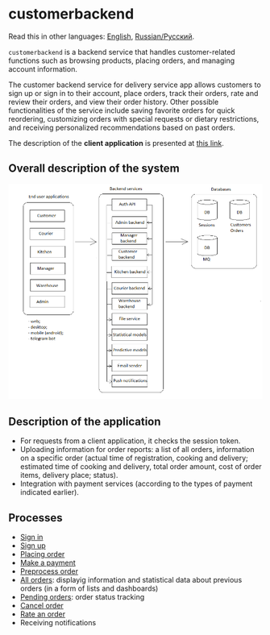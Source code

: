 # customerbackend

Read this in other languages: [English](customerbackend.md), [Russian/Русский](customerbackend.ru.md). 

`customerbackend` is a backend service that handles customer-related functions such as browsing products, placing orders, and managing account information.

The customer backend service for delivery service app allows customers to sign up or sign in to their account, place orders, track their orders, rate and review their orders, and view their order history. 
Other possible functionalities of the service include saving favorite orders for quick reordering, customizing orders with special requests or dietary restrictions, and receiving personalized recommendations based on past orders.

The description of the **client application** is presented at [this link](../frontend/customerclient.md).

## Overall description of the system

![system_overall](../img/system_overall.png)

## Description of the application

- For requests from a client application, it checks the session token.
- Uploading information for order reports: a list of all orders, information on a specific order (actual time of registration, cooking and delivery; estimated time of cooking and delivery, total order amount, cost of order items, delivery place; status).
- Integration with payment services (according to the types of payment indicated earlier).
<!-- 
- Listens to the message queue, which writes messages about changes in users and tokens stored by the [authentication API](authbackend.md) module.
- Writes information about changes in users and tokens to the message queue (the queue listens to the [authentication API](authbackend.md) module). 
-->

## Processes

- [Sign in](../processes/customer/signin.md)
- [Sign up](../processes/customer/signup.md)
- [Placing order](../processes/customer/makeorder.md)
- [Make a payment](../processes/customer/makepayment.md)
- [Preprocess order](../processes/customer/preprocessorder.md)
- [All orders](../processes/customer/orders.md): displayig information and statistical data about previous orders (in a form of lists and dashboards)
- [Pending orders](../processes/customer/pendingorders.md): order status tracking
- [Cancel order](../processes/customer/cancelorder.md)
- [Rate an order](../processes/customer/rateorder.md)
- Receiving notifications
